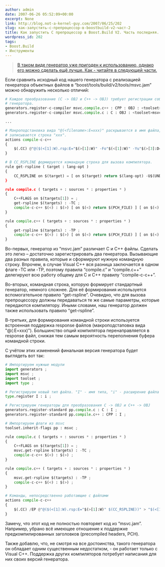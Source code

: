 ```yaml
---
author: admin
date: 2007-06-26 05:52:09+00:00
excerpt: None
link: http://blog.not-a-kernel-guy.com/2007/06/25/202
slug: как-запустить-c-препроцессор-в-boostbuild-v2-част-2
title: Как запустить C препроцессор в Boost.Build V2. Часть последняя.
wordpress_id: 202
tags:
- Boost.Build
- Инструменты
---
```


> [В таком виде генератор уже пригоден к использованию, однако его можно сделать ещё лучше. Как - читайте в следующей части.](http://blog.not-a-kernel-guy.com/2007/06/11/197)

Если сравнить исходный код нашего генератора с реализацией генератора объектных файлов в “boost/tools/build/v2/tools/msvc.jam” можно обнаружить несколько отличий:

```python
# Каждое преобразование (C -> OBJ и C++ -> OBJ) требует регистрации собственного
# генератора.
generators.register-c-compiler msvc.compile.c++ : CPP : OBJ : <toolset>msvc ;
generators.register-c-compiler msvc.compile.c : C : OBJ : <toolset>msvc ;

...

# Макроподстановка вида "@(<filename>:E=xxx)" раскрывается в имя файла, в который 
# записывается строка "xxx".
actions compile-c-c++
{
    $(.CC) @"@($(<[1]:W).rsp:E="$(>[1]:W)" -Fo"$(<[1]:W)" -Yu"$(>[3]:D=)" -Fp"$(>[2]:W)" $(CC_RSPLINE))" $(.CC.FILTER)
}

# В CC_RSPLINE формируется командную строка для вызова компилятора.
rule get-rspline ( target : lang-opt )
{
    CC_RSPLINE on $(target) = [ on $(target) return $(lang-opt) -U$(UNDEFS) $(CFLAGS) $(C++FLAGS) $(OPTIONS) -c $(nl)-D$(DEFINES) $(nl)\"-I$(INCLUDES)\" ] ;
}

rule compile.c ( targets + : sources * : properties * )
{
    C++FLAGS on $(targets[1]) = ;
    get-rspline $(targets) : -TC ;
    compile-c-c++ $(<) : $(>) [ on $(<) return $(PCH_FILE) ] [ on $(<) return $(PCH_HEADER) ] ;
}

rule compile.c++ ( targets + : sources * : properties * )
{
    get-rspline $(targets) : -TP ;
    compile-c-c++ $(<) : $(>) [ on $(<) return $(PCH_FILE) ] [ on $(<) return $(PCH_HEADER) ] ;
}
```

Во-первых, генератор из “msvc.jam” различает С и C++ файлы. Сделать это легко – достаточно зарегистрировать два генератора. Вызывающие два разных правила, которые и сформируют нужную командную строку. Впрочем, в случае Visual C++ вся разница заключается в одном флаге -TC или -TP, поэтому правила “compile.c” и “compile.c++” делегируют всю работу общему для C и C++ правилу “compile-c-c++”.

Во-вторых, командная строка, которую формирует стандартный генератор, немного сложнее. Для её формирования используется вспомогательное правило “get-rspline”. Очевидно, что для вызова препроцессору должны передаваться те же самые параметры, которые передаются компилятору. Иными словами, наш генератор должен также использовать правило “get-rspline”.

В-третьих, для формирования командной строки используется встроенная поддержка response файлов (макроподстаповка вида "@(<filename>:E=xxx)"). Большинство опций компилятора перенаправляется в response файл, снижая тем самым вероятность переполнения буфера командной строки.

С учётом этих изменений финальная версия генератора будет выглядеть вот так:

```python
# Импортируем нужные модули
import generators ;
import msvc ;
import toolset ;
import type ;

# Регистрируем новый тип файла. "I" - имя типа, "i" - расширение файла
type.register I : i ;

# Регистрируем генераторы для преобразования C -> OBJ и C++ -> OBJ
generators.register-standard pp.compile.c : C : I ;
generators.register-standard pp.compile.c++ : CPP : I ;

# Импортируем флаги из msvc
toolset.inherit-flags pp : msvc ;

rule compile.c ( targets + : sources * : properties * )
{
    C++FLAGS on $(targets[1]) = ;
    msvc.get-rspline $(targets) : -TC ;
    compile-c-c++ $(<) : $(>) ;
}

rule compile.c++ ( targets + : sources * : properties * )
{
    msvc.get-rspline $(targets) : -TP ;
    compile-c-c++ $(<) : $(>) ;
}

# Команды, непосредственно работающие с файлами
actions compile-c-c++
{
    $(.CC) /EP @"@($(<[1]:W).rsp:E="$(>[1]:W)" $(CC_RSPLINE))" > "$(<[1]:W)"
}
```

Замечу, что этот код не полностью повторяет код из “msvc.jam”. Например, убрано всё имеющее отношение к поддержке предкомпилированных заголовков (precompiled headers, PCH).

Также добавлю, что, не смотря на все достоинства, такого генератора он обладает одним существенным недостатком, - он работает только с Visual C++. Поддержка других компиляторов потребует написания для них своих версий генератора. 
